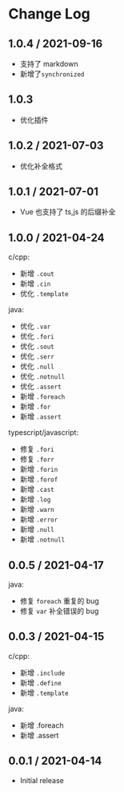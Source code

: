 # Change Log

## 1.0.4 / 2021-09-16

- 支持了 markdown
- 新增了`synchronized`

## 1.0.3

- 优化插件

## 1.0.2 / 2021-07-03

- 优化补全格式

## 1.0.1 / 2021-07-01

- Vue 也支持了 ts,js 的后缀补全

## 1.0.0 / 2021-04-24

c/cpp:

- 新增 `.cout`
- 新增 `.cin`
- 优化 `.template`

java:

- 优化 `.var`
- 优化 `.fori`
- 优化 `.sout`
- 优化 `.serr`
- 优化 `.null`
- 优化 `.notnull`
- 优化 `.assert`
- 新增 `.foreach`
- 新增 `.for`
- 新增 `.assert`

typescript/javascript:

- 修复 `.fori`
- 修复 `.forr`
- 新增 `.forin`
- 新增 `.forof`
- 新增 `.cast`
- 新增 `.log`
- 新增 `.warn`
- 新增 `.error`
- 新增 `.null`
- 新增 `.notnull`

## 0.0.5 / 2021-04-17

java:

- 修复 `foreach` 重复的 bug
- 修复 `var` 补全错误的 bug

## 0.0.3 / 2021-04-15

c/cpp:

- 新增 `.include`
- 新增 `.define`
- 新增 `.template`

java:

- 新增 .foreach
- 新增 .assert

## 0.0.1 / 2021-04-14

- Initial release
